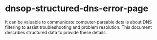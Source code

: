 # dnsop-structured-dns-error-page

It can be valuable to communicate computer-parsable details about DNS
filtering to assist troubleshooting and problem resolution.  This
document describes structured data to provide these details.
